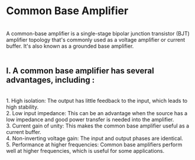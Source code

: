 # Common Base Amplifier
<br>
A common-base amplifier is a single-stage bipolar junction transistor (BJT) amplifier topology that's commonly used as a voltage amplifier or current buffer. It's also known as a grounded base amplifier. <BR><BR>
<h2>I. A common base amplifier has several advantages, including :</h2><BR>
1. High isolation: The output has little feedback to the input, which leads to high stability.<BR>
2. Low input impedance: This can be an advantage when the source has a low impedance and good power transfer is needed into the amplifier.<BR>
3. Current gain of unity: This makes the common base amplifier useful as a current buffer.<BR>
4. Non-inverting voltage gain: The input and output phases are identical.<BR>
5. Performance at higher frequencies: Common base amplifiers perform well at higher frequencies, which is useful for some applications. <BR>
<BR>

